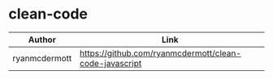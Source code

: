 # clean-code

| Author | Link |
| ------ | ----- |
| ryanmcdermott | https://github.com/ryanmcdermott/clean-code-javascript |
